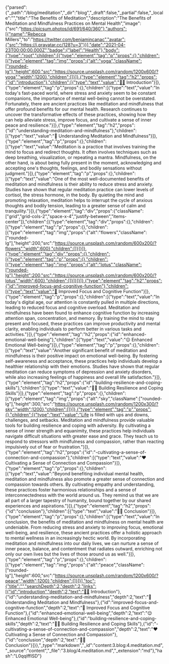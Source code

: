 {"parsed":{"_path":"/blog/meditation","_dir":"blog","_draft":false,"_partial":false,"_locale":"","title":"The Benefits of Meditation","description":"The Benefits of Meditation and Mindfulness Practices on Mental Health","image":{"src":"https://picsum.photos/id/691/640/360"},"authors":[{"name":"Rebecca Millers","to":"https://twitter.com/benjamincanac","avatar":{"src":"https://i.pravatar.cc/128?u=3"}}],"date":"2021-04-23T00:00:00.000Z","badge":{"label":"Health"},"body":{"type":"root","children":[{"type":"element","tag":"p","props":{},"children":[{"type":"element","tag":"img","props":{"alt":"yoga","className":["rounded-lg"],"height":600,"src":"https://source.unsplash.com/random/1200x600/?yoga","width":1200},"children":[]}]},{"type":"element","tag":"h2","props":{"id":"introduction"},"children":[{"type":"text","value":"🧘🏻 Introduction"}]},{"type":"element","tag":"p","props":{},"children":[{"type":"text","value":"In today's fast-paced world, where stress and anxiety seem to be constant companions, the importance of mental well-being cannot be overstated. Fortunately, there are ancient practices like meditation and mindfulness that offer profound benefits for our mental health. Research continues to uncover the transformative effects of these practices, showing how they can help alleviate stress, improve focus, and cultivate a sense of inner peace and resilience."}]},{"type":"element","tag":"h2","props":{"id":"understanding-meditation-and-mindfulness"},"children":[{"type":"text","value":"🪷 Understanding Meditation and Mindfulness"}]},{"type":"element","tag":"p","props":{},"children":[{"type":"text","value":"Meditation is a practice that involves training the mind to focus and redirect thoughts. It often involves techniques such as deep breathing, visualization, or repeating a mantra. Mindfulness, on the other hand, is about being fully present in the moment, acknowledging and accepting one's thoughts, feelings, and bodily sensations without judgment."}]},{"type":"element","tag":"p","props":{},"children":[{"type":"text","value":"One of the most well-documented benefits of meditation and mindfulness is their ability to reduce stress and anxiety. Studies have shown that regular meditation practice can lower levels of cortisol, the stress hormone, in the body. By quieting the mind and promoting relaxation, meditation helps to interrupt the cycle of anxious thoughts and bodily tension, leading to a greater sense of calm and tranquility."}]},{"type":"element","tag":"div","props":{"className":["grid","grid-cols-2","space-x-4","justify-between","items-center"]},"children":[{"type":"element","tag":"div","props":{},"children":[{"type":"element","tag":"p","props":{},"children":[{"type":"element","tag":"img","props":{"alt":"flowers","className":["rounded-lg"],"height":200,"src":"https://source.unsplash.com/random/600x200/?flowers","width":600},"children":[]}]}]},{"type":"element","tag":"div","props":{},"children":[{"type":"element","tag":"p","props":{},"children":[{"type":"element","tag":"img","props":{"alt":"lotus","className":["rounded-lg"],"height":200,"src":"https://source.unsplash.com/random/600x200/?lotus","width":600},"children":[]}]}]}]},{"type":"element","tag":"h2","props":{"id":"improved-focus-and-cognitive-function"},"children":[{"type":"text","value":"🧠 Improved Focus and Cognitive Function"}]},{"type":"element","tag":"p","props":{},"children":[{"type":"text","value":"In today's digital age, our attention is constantly pulled in multiple directions, leading to reduced focus and cognitive overload. Meditation and mindfulness have been found to enhance cognitive function by increasing attention span, concentration, and memory. By training the mind to stay present and focused, these practices can improve productivity and mental clarity, enabling individuals to perform better in various tasks and activities."}]},{"type":"element","tag":"h2","props":{"id":"enhanced-emotional-well-being"},"children":[{"type":"text","value":"😌 Enhanced Emotional Well-being"}]},{"type":"element","tag":"p","props":{},"children":[{"type":"text","value":"Another significant benefit of meditation and mindfulness is their positive impact on emotional well-being. By fostering self-awareness and acceptance, these practices help individuals develop a healthier relationship with their emotions. Studies have shown that regular meditation can reduce symptoms of depression and anxiety disorders, while also increasing feelings of happiness and overall life satisfaction."}]},{"type":"element","tag":"h2","props":{"id":"building-resilience-and-coping-skills"},"children":[{"type":"text","value":"💪🏻 Building Resilience and Coping Skills"}]},{"type":"element","tag":"p","props":{},"children":[{"type":"element","tag":"img","props":{"alt":"sky","className":["rounded-lg"],"height":300,"src":"https://source.unsplash.com/random/1200x300/?sky","width":1200},"children":[]}]},{"type":"element","tag":"p","props":{},"children":[{"type":"text","value":"Life is filled with ups and downs, challenges, and setbacks. Meditation and mindfulness provide valuable tools for building resilience and coping with adversity. By cultivating a sense of inner strength and equanimity, these practices help individuals navigate difficult situations with greater ease and grace. They teach us to respond to stressors with mindfulness and compassion, rather than reacting impulsively out of fear or frustration."}]},{"type":"element","tag":"h2","props":{"id":"️-cultivating-a-sense-of-connection-and-compassion"},"children":[{"type":"text","value":"❤️ Cultivating a Sense of Connection and Compassion"}]},{"type":"element","tag":"p","props":{},"children":[{"type":"text","value":"Beyond benefiting individual mental health, meditation and mindfulness also promote a greater sense of connection and compassion towards others. By cultivating empathy and understanding, these practices foster harmonious relationships and a sense of interconnectedness with the world around us. They remind us that we are all part of a larger tapestry of humanity, bound together by our shared experiences and aspirations."}]},{"type":"element","tag":"h2","props":{"id":"conclusion"},"children":[{"type":"text","value":"🫶🏻 Conclusion"}]},{"type":"element","tag":"p","props":{},"children":[{"type":"text","value":"In conclusion, the benefits of meditation and mindfulness on mental health are undeniable. From reducing stress and anxiety to improving focus, emotional well-being, and resilience, these ancient practices offer a holistic approach to mental wellness in an increasingly hectic world. By incorporating meditation and mindfulness into our daily lives, we can nurture a sense of inner peace, balance, and contentment that radiates outward, enriching not only our own lives but the lives of those around us as well."}]},{"type":"element","tag":"p","props":{},"children":[{"type":"element","tag":"img","props":{"alt":"peace","className":["rounded-lg"],"height":600,"src":"https://source.unsplash.com/random/1200x600/?peace","width":1200},"children":[]}]}],"toc":{"title":"","searchDepth":2,"depth":2,"links":[{"id":"introduction","depth":2,"text":"🧘🏻 Introduction"},{"id":"understanding-meditation-and-mindfulness","depth":2,"text":"🪷 Understanding Meditation and Mindfulness"},{"id":"improved-focus-and-cognitive-function","depth":2,"text":"🧠 Improved Focus and Cognitive Function"},{"id":"enhanced-emotional-well-being","depth":2,"text":"😌 Enhanced Emotional Well-being"},{"id":"building-resilience-and-coping-skills","depth":2,"text":"💪🏻 Building Resilience and Coping Skills"},{"id":"️-cultivating-a-sense-of-connection-and-compassion","depth":2,"text":"❤️ Cultivating a Sense of Connection and Compassion"},{"id":"conclusion","depth":2,"text":"🫶🏻 Conclusion"}]}},"_type":"markdown","_id":"content:3.blog:4.meditation.md","_source":"content","_file":"3.blog/4.meditation.md","_extension":"md"},"hash":"L0qqIffISD"}